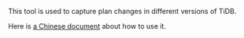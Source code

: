 This tool is used to capture plan changes in different versions of TiDB.

Here is [a Chinese document](https://docs.google.com/document/d/10gOlEylBfexiTs3Ysocpvgc8so8NRJIYb5l4a9WYtbY/edit#) about how to use it.
